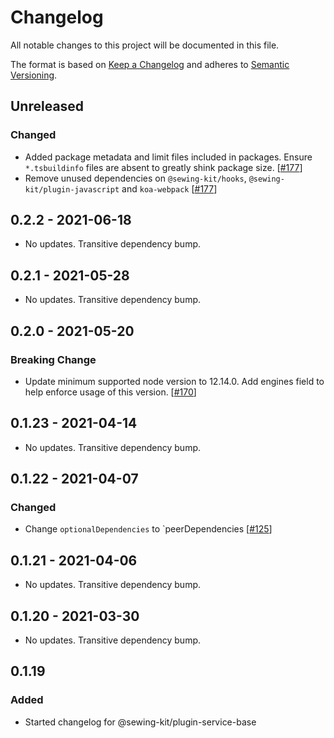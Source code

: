 # Changelog

All notable changes to this project will be documented in this file.

The format is based on [Keep a Changelog](http://keepachangelog.com/en/1.0.0/)
and adheres to [Semantic Versioning](http://semver.org/spec/v2.0.0.html).

## Unreleased

### Changed

- Added package metadata and limit files included in packages. Ensure `*.tsbuildinfo` files are absent to greatly shink package size. [[#177](https://github.com/Shopify/sewing-kit-next/pull/177)]
- Remove unused dependencies on `@sewing-kit/hooks`, `@sewing-kit/plugin-javascript` and `koa-webpack` [[#177](https://github.com/Shopify/sewing-kit-next/pull/177)]

## 0.2.2 - 2021-06-18

- No updates. Transitive dependency bump.

## 0.2.1 - 2021-05-28

- No updates. Transitive dependency bump.

## 0.2.0 - 2021-05-20

### Breaking Change

- Update minimum supported node version to 12.14.0. Add engines field to help enforce usage of this version. [[#170](https://github.com/Shopify/sewing-kit-next/pull/170)]

## 0.1.23 - 2021-04-14

- No updates. Transitive dependency bump.

## 0.1.22 - 2021-04-07

### Changed

- Change `optionalDependencies` to `peerDependencies [[#125](https://github.com/Shopify/sewing-kit-next/pull/125/files)]

## 0.1.21 - 2021-04-06

- No updates. Transitive dependency bump.

## 0.1.20 - 2021-03-30

- No updates. Transitive dependency bump.

## 0.1.19

### Added

- Started changelog for @sewing-kit/plugin-service-base
